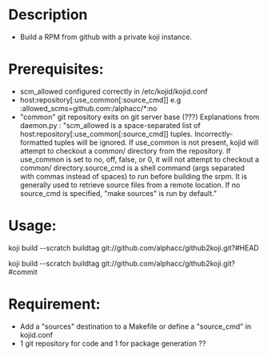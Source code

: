 Description
===========
   * Build a RPM from github with a private koji instance.
 
Prerequisites:
==============
   * scm_allowed configured correctly in /etc/kojid/kojid.conf
   * host:repository[:use_common[:source_cmd]]
     e.g :allowed_scms=github.com:/alphacc/*:no
   * "common" git repository exits on git server base (???)
   Explanations from daemon.py : "scm_allowed is a space-separated list of host:repository[:use_common[:source_cmd]] tuples.  Incorrectly-formatted
   tuples will be ignored. If use_common is not present, kojid will attempt to checkout a common/ directory from the
   repository.  If use_common is set to no, off, false, or 0, it will not attempt to checkout a common/
   directory.source_cmd is a shell command (args separated with commas instead of spaces) to run before building the srpm.
   It is generally used to retrieve source files from a remote location.  If no source_cmd is specified,
   "make sources" is run by default."


Usage:
======

koji build --scratch buildtag git://github.com/alphacc/github2koji.git?#HEAD

koji build --scratch buildtag git://github.com/alphacc/github2koji.git?#commit

Requirement:
============
   * Add a "sources" destination to a Makefile or define a "source_cmd" in kojid.conf
   * 1 git repository for code and 1 for package generation ??
